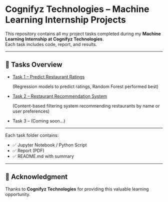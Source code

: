 # Cognifyz Technologies – Machine Learning Internship Projects

This repository contains all my project tasks completed during my **Machine Learning Internship at Cognifyz Technologies**.  
Each task includes code, report, and results.

---

## 📂 Tasks Overview
- [Task 1 – Predict Restaurant Ratings](Task1/README.md)

  (Regression models to predict ratings, Random Forest performed best)
- [Task 2 – Restaurant Recommendation System](https://github.com/imadi19/Cognifyz-Internship-Projects/blob/4fc19cdf3008bc01594682dfc86a635b50b42899/Task%202/README.md)

  (Content-based filtering system recommending restaurants by name or user preferences) 
- Task 3 – (Coming soon...)  

---

Each task folder contains:  
- ✅ Jupyter Notebook / Python Script  
- ✅ Report (PDF)  
- ✅ README.md with summary  

---

## 🙏 Acknowledgment
Thanks to **Cognifyz Technologies** for providing this valuable learning opportunity.
